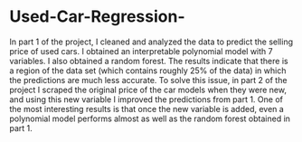# Used-Car-Regression-
In part 1 of the project, I cleaned and analyzed the data to predict the selling price of used cars. I obtained an interpretable polynomial model with 7 variables. I also obtained a random forest. The results indicate that there is a region of the data set (which contains roughly 25% of the data) in which the predictions are much less accurate. To solve this issue, in part 2 of the project I scraped the original price of the car models when they were new, and using this new variable I improved the predictions from part 1. One of the most interesting results is that once the new variable is added, even a polynomial model performs almost as well as the random forest obtained in part 1.
